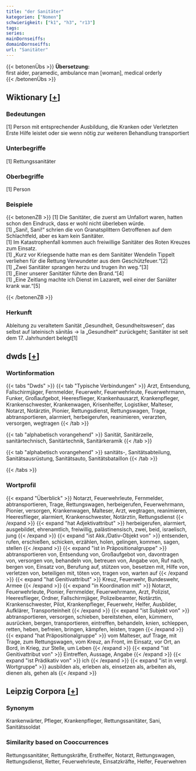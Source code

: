 ```yaml
---
title: "der Sanitäter"
kategorien: ["Nomen"]
schwierigkeit: ["k1", "h3", "r13"]
tags:
series:
mainDornseiffs:
domainDornseiffs:
url: "Sanitäter"
---
```


{{< betonenÜbs >}}
**Übersetzung:**  
first aider, paramedic, ambulance man [woman], medical orderly  
{{< /betonenÜbs >}}

## Wiktionary [[+](https://de.wiktionary.org/wiki/Sanitäter)]

### Bedeutungen
[1] Person mit entsprechender Ausbildung, die Kranken oder Verletzten Erste Hilfe leistet oder sie wenn nötig zur weiteren Behandlung transportiert  

### Unterbegriffe
[1] Rettungssanitäter  

### Oberbegriffe
[1] Person  

### Beispiele
{{< betonenZB >}}
[1] Die Sanitäter, die zuerst am Unfallort waren, hatten schon den Eindruck, dass er wohl nicht überleben würde.  
[1] „Sani!, Sani!“ schrien die von Granatsplittern Getroffenen auf dem Schlachtfeld, aber es kam kein Sanitäter.  
[1] Im Katastrophenfall kommen auch freiwillige Sanitäter des Roten Kreuzes zum Einsatz.  
[1] „Kurz vor Kriegsende hatte man es dem Sanitäter Wendelin Tippelt verliehen für die Rettung Verwundeter aus dem Geschützfeuer.“[2]  
[1] „Zwei Sanitäter sprangen herzu und trugen ihn weg.“[3]  
[1] „Einer unserer Sanitäter führte den Brand.“[4]  
[1] „Eine Zeitlang machte ich Dienst im Lazarett, weil einer der Saniäter krank war.“[5]  

{{< /betonenZB >}}
### Herkunft
Ableitung zu veraltetem Sanität „Gesundheit, Gesundheitswesen“, das selbst auf lateinisch sānitās → la „Gesundheit“ zurückgeht; Sanitäter ist seit dem 17. Jahrhundert belegt[1]  



## dwds [[+](https://www.dwds.de/wb/Sanitäter)]

### Wortinformation
{{< tabs "Dwds" >}}
{{< tab "Typische Verbindungen" >}}
Arzt, Entsendung, Fallschirmjäger, Fernmelder, Feuerwehr, Feuerwehrleute, Feuerwehrmann, Funker, Großaufgebot, Heeresflieger, Krankenhausarzt, Krankenpfleger, Krankenschwester, Krankenwagen, Krisenhelfer, Logistiker, Malteser, Notarzt, Notärztin, Pionier, Rettungsdienst, Rettungswagen, Trage, abtransportieren, alarmiert, herbeigerufen, reanimieren, verarzten, versorgen, wegtragen
{{< /tab >}}

{{< tab "alphabetisch vorangehend" >}}
Sanität, Sanitärzelle, sanitärtechnisch, Sanitärtechnik, Sanitärkeramik
{{< /tab >}}

{{< tab "alphabetisch vorangehend" >}}
sanitäts-, Sanitätsabteilung, Sanitätsausrüstung, Sanitätsauto, Sanitätsbataillon
{{< /tab >}}

{{< /tabs >}}

### Wortprofil
{{< expand "Überblick" >}} Notarzt, Feuerwehrleute, Fernmelder, abtransportieren, Trage, Rettungswagen, herbeigerufen, Feuerwehrmann, Pionier, versorgen, Krankenwagen, Malteser, Arzt, wegtragen, reanimieren, Heeresflieger, alarmiert, Krankenschwester, Notärztin, Rettungsdienst {{< /expand >}}
{{< expand "hat Adjektivattribut" >}} herbeigerufen, alarmiert, ausgebildet, ehrenamtlich, freiwillig, palästinensisch, zwei, beid, israelisch, jung {{< /expand >}}
{{< expand "ist Akk./Dativ-Objekt von" >}} entsenden, rufen, erschießen, schicken, erzählen, holen, gelingen, kommen, sagen, stellen {{< /expand >}}
{{< expand "ist in Präpositionalgruppe" >}} abtransportieren von, Entsendung von, Großaufgebot von, davontragen von, versorgen von, behandeln von, betreuen von, Angabe von, Ruf nach, bergen von, Einsatz von, Berufung auf, stützen von, besetzen mit, Hilfe von, verletzen von, beteiligen mit, töten von, tragen von, warten auf {{< /expand >}}
{{< expand "hat Genitivattribut" >}} Kreuz, Feuerwehr, Bundeswehr, Armee {{< /expand >}}
{{< expand "in Koordination mit" >}} Notarzt, Feuerwehrleute, Pionier, Fernmelder, Feuerwehrmann, Arzt, Polizist, Heeresflieger, Ordner, Fallschirmjäger, Polizeibeamter, Notärztin, Krankenschwester, Pilot, Krankenpfleger, Feuerwehr, Helfer, Ausbilder, Aufklärer, Transporteinheit {{< /expand >}}
{{< expand "ist Subjekt von" >}} abtransportieren, versorgen, schieben, bereitstehen, eilen, kümmern, ausrücken, bergen, transportieren, eintreffen, behandeln, knien, schleppen, retten, heben, befreien, bringen, kämpfen, leisten, tragen {{< /expand >}}
{{< expand "hat Präpositionalgruppe" >}} vom Malteser, auf Trage, mit Trage, zum Rettungswagen, vom Kreuz, an Front, im Einsatz, vor Ort, an Bord, in Krieg, zur Stelle, um Leben {{< /expand >}}
{{< expand "ist Genitivattribut von" >}} Eintreffen, Aussage, Angabe {{< /expand >}}
{{< expand "ist Prädikativ von" >}} ich {{< /expand >}}
{{< expand "ist in vergl. Wortgruppe" >}} ausbilden als, erleben als, einsetzen als, arbeiten als, dienen als, gehen als {{< /expand >}}

## Leipzig Corpora [[+](https://corpora.uni-leipzig.de/en/res?word=Sanitäter&corpusId=deu_newscrawl-public_2018)]


### Synonym
Krankenwärter, Pfleger, Krankenpfleger, Rettungssanitäter, Sani, Sanitätssoldat


### Similarity based on Cooccurrences
Rettungssanitäter, Rettungskräfte, Ersthelfer, Notarzt, Rettungswagen, Rettungsdienst, Retter, Feuerwehrleute, Einsatzkräfte, Helfer, Feuerwehren

